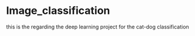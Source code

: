 # Image_classification
this is the regarding the deep learning project for the cat-dog classification

